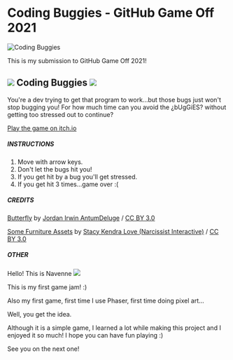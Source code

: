 # Coding Buggies - GitHub Game Off 2021
![Coding Buggies](https://img.itch.zone/aW1hZ2UvMTI5ODM4OC83NTU3NDgzLnBuZw==/original/ZJubha.png)
<p>This is my submission to GitHub Game Off 2021!</p>

<h2><img src="https://img.itch.zone/aW1nLzc1NTU4MzUuZ2lm/original/fxqBa0.gif"> Coding Buggies <img src="https://img.itch.zone/aW1nLzc1NTU4MjkuZ2lm/original/1wYcAv.gif"></h2>
You're a dev trying to get that program to work...but those bugs just won't stop bugging you! For how much time can you avoid the ¿bUgGiES? without getting too stressed out to continue?

[Play the game on itch.io](https://navenne.itch.io/coding-buggies)

##### INSTRUCTIONS
1. Move with arrow keys.
2. Don't let the bugs hit you!
3. If you get hit by a bug you'll get stressed.
4. If you get hit 3 times...game over :(

##### CREDITS
[Butterfly](https://opengameart.org/content/butterfly)
by
[Jordan Irwin AntumDeluge](https://opengameart.org/users/antumdeluge)
/
[CC BY 3.0](https://creativecommons.org/licenses/by/3.0/)

[Some Furniture Assets](https://opengameart.org/content/ph64-pixel-pack-100s-of-sideview-assets)
by
[Stacy Kendra Love (Narcissist Interactive)](https://opengameart.org/users/purpleheart)
/
[CC BY 3.0](https://creativecommons.org/licenses/by/3.0/)

<h5>OTHER</h5>
<p>Hello! This is Navenne <img src="https://img.itch.zone/aW1nLzc1NTU4MzAuZ2lm/original/q2%2BvKn.gif"></p>
<p>This is my first game jam! :)</p>
<p>Also my first game, first time I use Phaser, first time doing pixel art...</p>
<p>Well, you get the idea.</p>
<p>Although it is a simple game, I learned a lot while making this project and I enjoyed it so much! I hope you can have fun playing :)</p>
<p>See you on the next one!</p>
